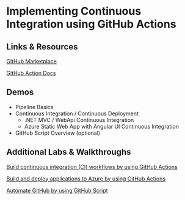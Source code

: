 # Implementing Continuous Integration using GitHub Actions

## Links & Resources

[GitHub Marketplace](https://github.com/marketplace)

[GitHub Action Docs](https://docs.github.com/en/actions)


## Demos

- Pipeline Basics
- Continuous Integration / Continuous Deployment
    - .NET MVC / WebApi Continuous Integration
    - Azure Static Web App with Angular UI Continuous Integration
- GitHub Script Overview (optional)

## Additional Labs & Walkthroughs

[Build continuous integration (CI) workflows by using GitHub Actions](https://docs.microsoft.com/en-us/learn/modules/github-actions-ci/)

[Build and deploy applications to Azure by using GitHub Actions](https://docs.microsoft.com/en-us/learn/modules/github-actions-cd/)

[Automate GitHub by using GitHub Script](https://docs.microsoft.com/en-us/learn/modules/automate-github-using-github-script/)